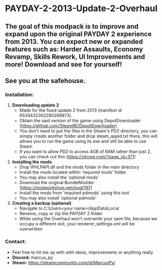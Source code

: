 # PAYDAY-2-2013-Update-2-Overhaul
## The goal of this modpack is to improve and expand upon the original PAYDAY 2 experience from 2013. You can expect new or expanded features such as: Harder Assaults, Economy Revamp, Skills Rework, UI Improvements and more! Download and see for yourself!
## See you at the safehouse.

### Installation:
  1. **Downloading update 2**
      - Made for the fixed update 2 from 2013 (manifest id 6534432302280289873).
      - Obtain the said version of the game using DepotDownloader (https://github.com/SteamRE/DepotDownloader)
      - You don't need to put the files in the Steam's PD2 directory, you can simply create another folder and drop steam_appid.txt there, this will allows you to run the game using its exe and still be able to use Steam
      - If you want to allow PD2 to access 4GB of RAM rather than just 2, you can check out this (https://ntcore.com/?page_id=371)
  2. **Installing the mods**
      - Drop IPHLPAPI.dll and the mods folder in the main directory
      - Install the mods located within 'required mods' folder
      - You may also install the 'optional mods'
      - Download the original BundleModder (https://modworkshop.net/mod/197)
      - Install the mods from 'required pdmods' using this tool
      - You may also install 'optional pdmods'
  3. **Creating a backup (optional)**
      - Navigate to C:\Users\<your name>\AppData\Local
      - Rename, copy or zip the PAYDAY 2 folder
      - While using the Overhaul won't overwrite your save file, because we occupy a different slot, your renderer_settings.xml will be overwritten

### Contact:
  - Feel free to hit me up with with ideas, improvements or anything really
  - **Discord:** marcus_py
  - **Steam:** https://steamcommunity.com/id/MarcusPy/
